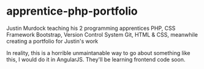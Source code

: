 # apprentice-php-portfolio
Justin Murdock teaching his 2 programming apprentices PHP, CSS Framework Bootstrap, Version Control System Git, HTML & CSS, meanwhile creating a portfolio for Justin's work

In reality, this is a horrible unmaintanable way to go about something like this, I would do it in AngularJS. They'll be learning frontend code soon.
